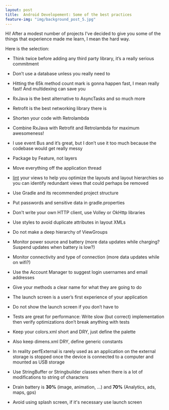 ```yaml
---
layout: post
title:  Android Developement: Some of the best practices
feature-img: "img/background_post_5.jpg"
---
```


Hi! After a modest number of projects I've decided to give you some of the things that experience made me learn, I mean the hard way.

Here is the selection:

- Think twice before adding any third party library, it’s a really serious commitment

- Don’t use a database unless you really need to

- Hitting the 65k method count mark is gonna happen fast, I mean really fast! And multidexing can save you

- RxJava is the best alternative to AsyncTasks and so much more

- Retrofit is the best networking library there is

- Shorten your code with Retrolambda

- Combine RxJava with Retrofit and Retrolambda for maximum awesomeness!

- I use event Bus and it’s great, but I don’t use it too much because the codebase would get really messy

- Package by Feature, not layers

- Move everything off the application thread

- [lint](http://developer.android.com/tools/debugging/improving-w-lint.html) your views to help you optimize the layouts and layout hierarchies so you can identify redundant views that could perhaps be removed

- Use Gradle and its recommended project structure

- Put passwords and sensitive data in gradle.properties

- Don't write your own HTTP client, use Volley or OkHttp libraries

- Use styles to avoid duplicate attributes in layout XMLs

- Do not make a deep hierarchy of ViewGroups

- Monitor power source and battery (more data updates while charging? Suspend updates when battery is low?)

- Monitor connectivity and type of connection (more data updates while on wifi?)

- Use the Account Manager to suggest login usernames and email addresses

- Give your methods a clear name for what they are going to do

- The launch screen is a user’s first experience of your application

- Do not show the launch screen if you don’t have to

- Tests are great for performance: Write slow (but correct) implementation then verify optimizations don’t break anything with tests

- Keep your colors.xml short and DRY, just define the palette

- Also keep dimens.xml DRY, define generic constants

- In reality perfExternal is rarely used as an application on the external storage is stopped once the device is connected to a computer and mounted as USB storage

- Use StringBuffer or Stringbuilder classes when there is a lot of modifications to string of characters

- Drain battery is **30%** (image, animation, ...) and **70%** (Analytics, ads, maps, gps)

- Avoid using splash screen, if it's necessary use launch screen

